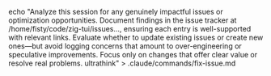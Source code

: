 echo "Analyze this session for any genuinely impactful issues or optimization opportunities. Document findings in the issue tracker at /home/fisty/code/zig-tui/issues..., ensuring each entry is well-supported with relevant links. Evaluate whether to update existing issues or create new ones—but avoid logging concerns that amount to over-engineering or speculative improvements. Focus only on changes that offer clear value or resolve real problems. ultrathink" >
.claude/commands/fix-issue.md